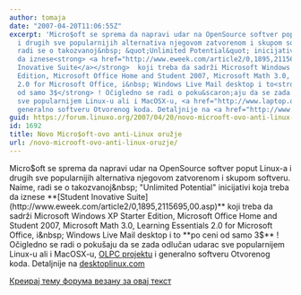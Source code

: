 ```yaml
---
author: tomaja
date: "2007-04-20T11:06:55Z"
excerpt: 'Micro$oft se sprema da napravi udar na OpenSource softver poput Linux-a
  i drugih sve popularnijih alternativa njegovom zatvorenom i skupom softveru. Naime,
  radi se o takozvanoj&nbsp; &quot;Unlimited Potential&quot; inicijativi koja treba
  da iznese<strong> <a href="http://www.eweek.com/article2/0,1895,2115695,00.asp">Student
  Inovative Suite</a></strong>  koji treba da sadrži Microsoft Windows XP Starter
  Edition, Microsoft Office Home and Student 2007, Microsoft Math 3.0, Learning Essentials
  2.0 for Microsoft Office, i&nbsp; Windows Live Mail desktop i to<strong> po ceni
  od samo 3$</strong> ! Očigledno se radi o poku&scaron;aju da se zada odlučan udarac
  sve popularnijem Linux-u ali i MacOSX-u, <a href="http://www.laptop.org/">OLPC projektu</a>  i
  generalno softveru Otvorenog koda. Detaljnije na <a href="http://www.desktoplinux.com/news/NS7642674933.html">desktoplinux.com</a> '
guid: https://forum.linuxo.org/2007/04/20/novo-microoft-ovo-anti-linux-oruzje/
id: 1692
title: Novo Micro$oft-ovo anti-Linux oružje
url: /novo-microoft-ovo-anti-linux-oruzje/
---
```

Micro$oft se sprema da napravi udar na OpenSource softver poput Linux-a i drugih sve popularnijih alternativa njegovom zatvorenom i skupom softveru. Naime, radi se o takozvanoj&nbsp; "Unlimited Potential" inicijativi koja treba da iznese **[Student Inovative Suite](http://www.eweek.com/article2/0,1895,2115695,00.asp)** koji treba da sadrži Microsoft Windows XP Starter Edition, Microsoft Office Home and Student 2007, Microsoft Math 3.0, Learning Essentials 2.0 for Microsoft Office, i&nbsp; Windows Live Mail desktop i to **po ceni od samo 3$** ! Očigledno se radi o poku&scaron;aju da se zada odlučan udarac sve popularnijem Linux-u ali i MacOSX-u, [OLPC projektu](http://www.laptop.org/) i generalno softveru Otvorenog koda. Detaljnije na [desktoplinux.com](http://www.desktoplinux.com/news/NS7642674933.html) <!--break-->

[Креирај тему форума везану за овај текст](https://linuxo.org/nova-tema-na-forumu/?se_pid=1692)